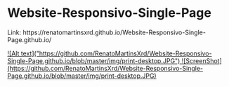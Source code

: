 
  <h1>Website-Responsivo-Single-Page </h1>
  <p>Link: https://renatomartinsxrd.github.io/Website-Responsivo-Single-Page.github.io/</p>
  <a target="_blank" rel="noopener noreferrer" href="https://renatomartinsxrd.github.io/Website-Responsivo-Single-Page.github.io/">
  ![Alt text]("https://github.com/RenatoMartinsXrd/Website-Responsivo-Single-Page.github.io/blob/master/img/print-desktop.JPG")
  ![ScreenShot](https://github.com/RenatoMartinsXrd/Website-Responsivo-Single-Page.github.io/blob/master/img/print-desktop.JPG)

